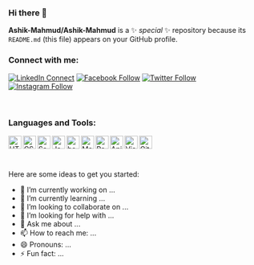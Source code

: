 ### Hi there 👋


**Ashik-Mahmud/Ashik-Mahmud** is a ✨ _special_ ✨ repository because its `README.md` (this file) appears on your GitHub profile.
### Connect with me:

[![LinkedIn Connect](https://img.shields.io/badge/%20-Connect-black?color=14171A&labelColor=212121&logo=linkedin&logoColor=ffffff)](https://www.linkedin.com/in/ashik-mahmud-1510421b0/)
[![Facebook Follow](https://img.shields.io/badge/%20-Follow-black?color=14171A&labelColor=1976d2&logo=facebook&logoColor=ffffff)](https://web.facebook.com/ashikmhamud.abir.7)
[![Twitter Follow](https://img.shields.io/badge/%20-Follow-black?color=14171A&labelColor=1976d2&logo=twitter&logoColor=ffffff)](https://twitter.com/AshikMa36093377)
[![Instagram Follow](https://img.shields.io/badge/%20-Follow-black?color=14171A&labelColor=1976d2&logo=instagram&logoColor=ffffff)](https://www.instagram.com/ashikmahmud187/)


<br />

### Languages and Tools:

<img align="left" alt="HTML5" width="26px" src="https://i.ibb.co/VSmHRkv/html.png" />

<img align="left" alt="CSS3" width="26px" src="https://i.ibb.co/g7xQSGY/css3.png" />

<img align="left" alt="Sass" width="26px" src="https://i.ibb.co/v3Sy8YW/scss.png" />

<img align="left" alt="JavaScript" width="26px" src="https://i.ibb.co/XLLvh3f/js.png" />

<img align="left" alt="bootstrap" width="26px" src="https://i.ibb.co/p4ynHSD/bootstrap.png" />

<img align="left" alt="Material-ui" width="26px" src="https://i.ibb.co/HThxRY8/material-ui.png" />

<img align="left" alt="React" width="26px" src="https://i.ibb.co/jD7j5Gv/react.png" />

<img align="left" alt="Api" width="26px" src="https://ibb.co/9swpFHd/api.jpg" />

<!-- <img align="left" alt="Node.js" width="26px" src="https://i.ibb.co/GF9MYQn/node.png" /> -->

<!-- <img align="left" alt="Express.js" width="26px" src="https://i.ibb.co/nrbPzJp/express.png" /> -->

<!-- <img align="left" alt="MongoDB" width="26px" src="https://i.ibb.co/f4pzGjH/mongodb.png" /> -->

<!-- <img align="left" alt="Git" width="26px" src="https://i.ibb.co/mhxBpgM/reactbootstrap.png" /> -->

<!-- <img align="left" alt="Git" width="26px" src="https://i.ibb.co/bby50xs/redux.png" /> -->

<!-- <img align="left" alt="Git" width="26px" src="https://i.ibb.co/CJJ43CK/spring.png" /> -->

<img align="left" alt="Visual Studio Code" width="26px" src="https://i.ibb.co/31qMkVQ/vscode.png" />

<img align="left" alt="Git" width="26px" src="https://i.ibb.co/7zs2TGW/git.png" />

<!-- <img align="left" alt="Git" width="26px" src="https://i.ibb.co/fXQQ273/c.png" /> -->

<br />

<br />

<br />
<br />
Here are some ideas to get you started:

- 🔭 I’m currently working on ...
- 🌱 I’m currently learning ...
- 👯 I’m looking to collaborate on ...
- 🤔 I’m looking for help with ...
- 💬 Ask me about ...
- 📫 How to reach me: ...
- 😄 Pronouns: ...
- ⚡ Fun fact: ...
